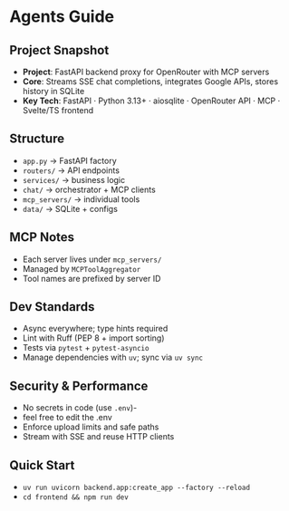 # Agents Guide

## Project Snapshot

- **Project**: FastAPI backend proxy for OpenRouter with MCP servers
- **Core**: Streams SSE chat completions, integrates Google APIs, stores history in SQLite
- **Key Tech**: FastAPI · Python 3.13+ · aiosqlite · OpenRouter API · MCP · Svelte/TS frontend

## Structure

- `app.py` → FastAPI factory
- `routers/` → API endpoints
- `services/` → business logic
- `chat/` → orchestrator + MCP clients
- `mcp_servers/` → individual tools
- `data/` → SQLite + configs

## MCP Notes

- Each server lives under `mcp_servers/`
- Managed by `MCPToolAggregator`
- Tool names are prefixed by server ID

## Dev Standards

- Async everywhere; type hints required
- Lint with Ruff (PEP 8 + import sorting)
- Tests via `pytest` + `pytest-asyncio`
- Manage dependencies with `uv`; sync via `uv sync`

## Security & Performance

- No secrets in code (use `.env`)-
- feel free to edit the .env
- Enforce upload limits and safe paths
- Stream with SSE and reuse HTTP clients

## Quick Start

- `uv run uvicorn backend.app:create_app --factory --reload`
- `cd frontend && npm run dev`
